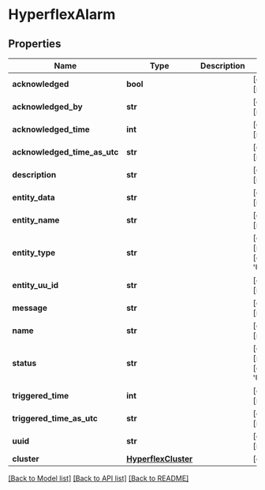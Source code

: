 # HyperflexAlarm

## Properties
Name | Type | Description | Notes
------------ | ------------- | ------------- | -------------
**acknowledged** | **bool** |  | [optional] [readonly] 
**acknowledged_by** | **str** |  | [optional] [readonly] 
**acknowledged_time** | **int** |  | [optional] [readonly] 
**acknowledged_time_as_utc** | **str** |  | [optional] [readonly] 
**description** | **str** |  | [optional] [readonly] 
**entity_data** | **str** |  | [optional] [readonly] 
**entity_name** | **str** |  | [optional] [readonly] 
**entity_type** | **str** |  | [optional] [readonly] [default to 'UNKNOWN']
**entity_uu_id** | **str** |  | [optional] [readonly] 
**message** | **str** |  | [optional] [readonly] 
**name** | **str** |  | [optional] [readonly] 
**status** | **str** |  | [optional] [readonly] [default to 'UNKNOWN']
**triggered_time** | **int** |  | [optional] [readonly] 
**triggered_time_as_utc** | **str** |  | [optional] [readonly] 
**uuid** | **str** |  | [optional] [readonly] 
**cluster** | [**HyperflexCluster**](.md) |  | [optional] 

[[Back to Model list]](../README.md#documentation-for-models) [[Back to API list]](../README.md#documentation-for-api-endpoints) [[Back to README]](../README.md)


